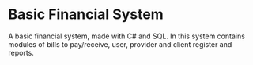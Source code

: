 # Basic Financial System
A basic financial system, made with C# and SQL. In this system contains modules of bills to pay/receive, user, provider and client register and reports.
